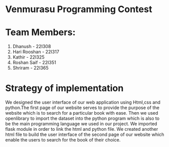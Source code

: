 # Venmurasu Programming Contest
# Team Members:

1. Dhanush - 22I308
2. Hari Rooshan - 22I317
3. Kathir - 22I325
4. Roshan Saif - 22I351
5. Shriram - 22I365

# Strategy of implementation

We designed the user interface of our web application using Html,css and python.The first page of our website serves to provide the purpose of the website which is to search for a particular book with ease. Then we used openlibrary to import the dataset into the python program which is also to be the main programming language we used in our project. We imported flask module in order to link the html and python file. We created another html file to build the user interface of the second page of our website which enable the users to search for the book of their choice.
